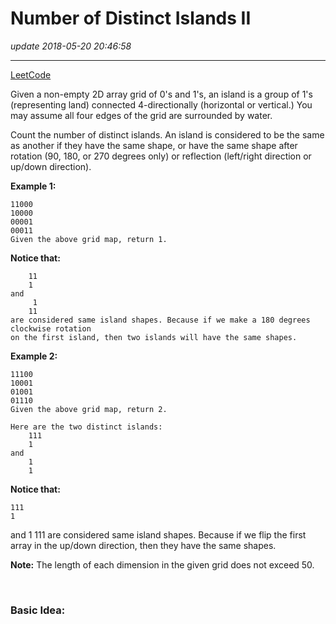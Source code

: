 # Number of Distinct Islands II
_update 2018-05-20 20:46:58_

---
[LeetCode](https://leetcode.com/problems/number-of-distinct-islands-ii/description/)

Given a non-empty 2D array grid of 0's and 1's, an island is a group of 1's (representing land) connected 4-directionally (horizontal or vertical.) You may assume all four edges of the grid are surrounded by water.

Count the number of distinct islands. An island is considered to be the same as another if they have the same shape, or have the same shape after rotation (90, 180, or 270 degrees only) or reflection (left/right direction or up/down direction).

**Example 1:**

    11000
    10000
    00001
    00011
    Given the above grid map, return 1. 

**Notice that:**
    
        11
        1
    and
         1
        11
    are considered same island shapes. Because if we make a 180 degrees clockwise rotation 
    on the first island, then two islands will have the same shapes.
    
**Example 2:**

    11100
    10001
    01001
    01110
    Given the above grid map, return 2.

    Here are the two distinct islands:
        111
        1
    and
        1
        1

**Notice that:**

    111
    1
and
    1
    111
    are considered same island shapes. Because if we flip the first array in the 
    up/down direction, then they have the same shapes.
    
**Note:** The length of each dimension in the given grid does not exceed 50.

<br>

### Basic Idea:































